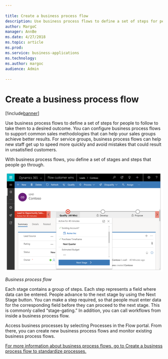 ```yaml
---

title: Create a business process flow
description: Use business process flows to define a set of steps for people to follow to take them to a desired outcome.
author: MargoC
manager: AnnBe
ms.date: 4/27/2018
ms.topic: article
ms.prod: 
ms.service: business-applications
ms.technology: 
ms.author: margoc
audience: Admin

---
```

#  Create a business process flow




[!include[banner](../../../includes/banner.md)]

Use business process flows to define a set of steps for people to follow to take
them to a desired outcome. You can configure business process flows to support
common sales methodologies that can help your sales groups achieve better
results. For service groups, business process flows can help new staff get up to
speed more quickly and avoid mistakes that could result in unsatisfied
customers.

With business process flows, you define a set of stages and steps that people go
through.

![A screenshot of an example business process flow](media/create-business-process-flow-1.png "A screenshot of an example business process flow")
<!-- Picture 14 -->


*Business process flow*

Each stage contains a group of steps. Each step represents a field where data
can be entered. People advance to the next stage by using the Next Stage button.
You can make a step required, so that people must enter data for the
corresponding field before they can proceed to the next stage. This is commonly
called “stage-gating.” In addition, you can call workflows from inside a
business process flow.

Access business processes by selecting Processes in the Flow portal. From there,
you can create new business process flows and monitor existing business process
flows.

[For more information about business process flows, go to Create a business
process flow to standardize
processes.](https://docs.microsoft.com/en-us/dynamics365/customer-engagement/customize/create-business-process-flow)
